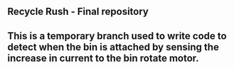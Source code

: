 ## Recycle Rush - Final repository

##  This is a temporary branch used to write code to detect when the bin is attached by sensing the increase in current to the bin rotate motor.
